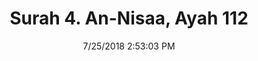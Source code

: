---
title       : "Surah 4. An-Nisaa, Ayah 112"
date        : 7/25/2018 2:53:03 PM
draft       : false
type        : "quran"
layout      : "compare"
BookCode    : "CMP"
SurahNumber : "4"
AyahNumber  : "112"
TotalAyah   : "176"
---